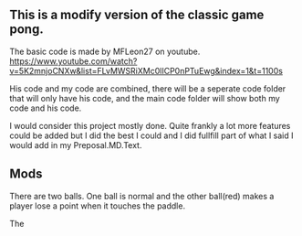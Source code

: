## This is a modify version of the classic game pong.
The basic code is made by MFLeon27 on youtube. https://www.youtube.com/watch?v=5K2mnjoCNXw&list=FLvMWSRiXMc0lICP0nPTuEwg&index=1&t=1100s

His code and my code are combined, there will be a seperate code folder that will only have his code, and the main code folder will show both my code and his code.

I would consider this project mostly done. Quite frankly a lot more features could be added but I did the best I could and I did fullfill part of what I said I would add in my Preposal.MD.Text.
## Mods
There are two balls. One ball is normal and the other ball(red) makes a player lose a point when it touches the paddle.

The 
